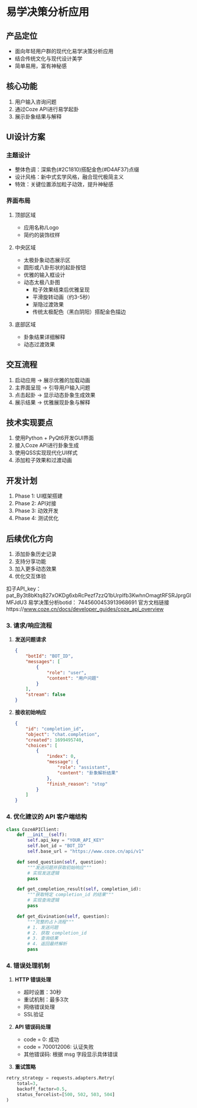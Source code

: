 # 易学决策分析应用

## 产品定位
- 面向年轻用户群的现代化易学决策分析应用
- 结合传统文化与现代设计美学
- 简单易用，富有神秘感

## 核心功能
1. 用户输入咨询问题
2. 通过Coze API进行易学起卦
3. 展示卦象结果与解释

## UI设计方案

### 主题设计
- 整体色调：深紫色(#2C1810)搭配金色(#D4AF37)点缀
- 设计风格：新中式玄学风格，融合现代极简主义
- 特效：关键位置添加粒子动效，提升神秘感

### 界面布局
1. 顶部区域
   - 应用名称/Logo
   - 简约的装饰纹样

2. 中央区域
   - 太极卦象动态展示区
   - 圆形或八卦形状的起卦按钮
   - 优雅的输入框设计
   - 动态太极八卦图
     * 粒子效果结束后优雅呈现
     * 平滑旋转动画（约3-5秒）
     * 渐隐过渡效果
     * 传统太极配色（黑白阴阳）搭配金色描边

3. 底部区域
   - 卦象结果详细解释
   - 动态过渡效果

## 交互流程
1. 启动应用 → 展示优雅的加载动画
2. 主界面呈现 → 引导用户输入问题
3. 点击起卦 → 显示动态卦象生成效果
4. 展示结果 → 优雅展现卦象与解释

## 技术实现要点
1. 使用Python + PyQt6开发GUI界面
2. 接入Coze API进行卦象生成
3. 使用QSS实现现代化UI样式
4. 添加粒子效果和过渡动画

## 开发计划
1. Phase 1: UI框架搭建
2. Phase 2: API对接
3. Phase 3: 动效开发
4. Phase 4: 测试优化

## 后续优化方向
1. 添加卦象历史记录
2. 支持分享功能
3. 加入更多动态效果
4. 优化交互体验 

扣子API_key：pat_By3t8bKtq827xOKDg6xbRcPezf7zzQ1bUrpIfb3KwhnOmagtRFSRJprgGlMFJdU3
易学决策分析botid：
7445600453913968691
官方文档链接https://www.coze.cn/docs/developer_guides/coze_api_overview
### 3. 请求/响应流程
1. **发送问题请求**
   ```json
   {
       "botId": "BOT_ID",
       "messages": [
           {
               "role": "user",
               "content": "用户问题"
           }
       ],
       "stream": false
   }
   ```

2. **接收初始响应**
   ```json
   {
       "id": "completion_id",
       "object": "chat.completion",
       "created": 1699495740,
       "choices": [
           {
               "index": 0,
               "message": {
                   "role": "assistant",
                   "content": "卦象解析结果"
               },
               "finish_reason": "stop"
           }
       ]
   }
   ```

### 4. 优化建议的 API 客户端结构
```python
class CozeAPIClient:
    def __init__(self):
        self.api_key = "YOUR_API_KEY"
        self.bot_id = "BOT_ID"
        self.base_url = "https://www.coze.cn/api/v1"

    def send_question(self, question):
        """发送问题并获取初始响应"""
        # 实现发送逻辑
        pass

    def get_completion_result(self, completion_id):
        """获取特定 completion_id 的结果"""
        # 实现查询逻辑
        pass

    def get_divination(self, question):
        """完整的占卜流程"""
        # 1. 发送问题
        # 2. 获取 completion_id
        # 3. 查询结果
        # 4. 返回最终解析
        pass
```

### 4. 错误处理机制

1. **HTTP 错误处理**
   - 超时设置：30秒
   - 重试机制：最多3次
   - 网络错误处理
   - SSL验证

2. **API 错误码处理**
   - code = 0: 成功
   - code = 700012006: 认证失败
   - 其他错误码: 根据 msg 字段显示具体错误

3. **重试策略**
```python
retry_strategy = requests.adapters.Retry(
    total=3,
    backoff_factor=0.5,
    status_forcelist=[500, 502, 503, 504]
)
```